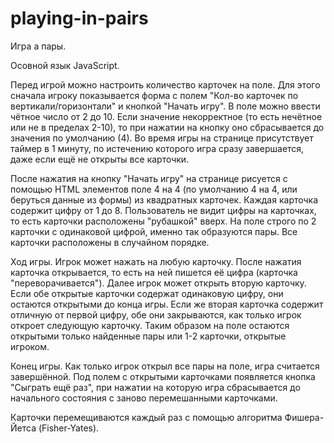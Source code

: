 # playing-in-pairs

Игра а пары.

Осовной язык JavaScript.

Перед игрой можно настроить количество карточек на поле. Для этого сначала игроку показывается  форма 
с полем "Кол-во карточек по вертикали/горизонтали" и кнопкой "Начать игру". В поле можно ввести чётное число от 2 до 10. 
Если значение некорректное (то есть нечётное или не в пределах 2-10), то при нажатии на кнопку оно сбрасывается до значения по умолчанию (4).
Во время игры на странице присутствует таймер в 1 минуту, по истечению которого игра сразу завершается, даже если ещё не открыты все карточки.

После нажатия на кнопку "Начать игру" на странице рисуется с помощью HTML элементов поле 4 на 4 (по умолчанию 4 на 4, или беруться данные из формы) из квадратных карточек. 
Каждая карточка содержит цифру от 1 до 8. Пользователь не видит цифры на карточках, то есть карточки расположены "рубашкой" вверх.
На поле строго по 2 карточки с одинаковой цифрой, именно так образуются пары. Все карточки расположены в случайном порядке.


Ход игры. 
Игрок может нажать на любую карточку. После нажатия карточка открывается, 
то есть на ней пишется её цифра (карточка "переворачивается"). Далее игрок может открыть вторую карточку. 
Если обе открытые карточки содержат одинаковую цифру, они остаются открытыми до конца игры. Если же вторая карточка содержит отличную от 
первой цифру, обе они закрываются, как только игрок откроет следующую карточку. Таким образом на поле остаются открытыми только найденные пары или 1-2 карточки, открытые игроком.


Конец игры.
Как только игрок открыл все пары на поле, игра считается завершённой. Под полем с открытыми карточками появляется кнопка 
"Сыграть ещё раз", при нажатии на которую игра сбрасывается до начального состояния с заново перемешанными карточками.

Карточки перемещиваются каждый раз с помощью алгоритма Фишера-Йетса (Fisher-Yates).
